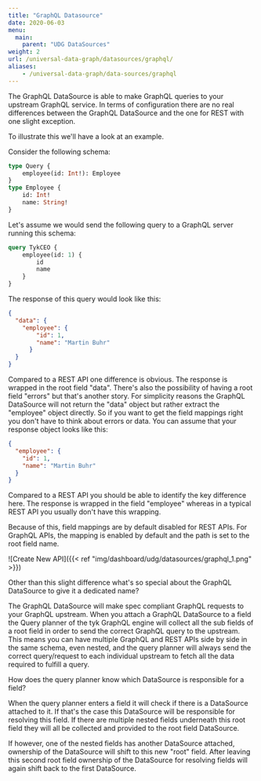 ```yaml
---
title: "GraphQL Datasource"
date: 2020-06-03
menu:
  main:
    parent: "UDG DataSources"
weight: 2
url: /universal-data-graph/datasources/graphql/
aliases:
    - /universal-data-graph/data-sources/graphql
---
```


The GraphQL DataSource is able to make GraphQL queries to your upstream GraphQL service.
In terms of configuration there are no real differences between the GraphQL DataSource and the one for REST with one slight exception.

To illustrate this we'll have a look at an example.

Consider the following schema:

```graphql
type Query {
    employee(id: Int!): Employee
}
type Employee {
    id: Int!
    name: String!
}
```

Let's assume we would send the following query to a GraphQL server running this schema:

```graphql
query TykCEO {
    employee(id: 1) {
        id
        name
    }
}
```

The response of this query would look like this:

```json
{
  "data": {
    "employee": {
        "id": 1,
        "name": "Martin Buhr"
      }
  }
}
```

Compared to a REST API one difference is obvious. The response is wrapped in the root field "data".
There's also the possibility of having a root field "errors" but that's another story.
For simplicity reasons the GraphQL DataSource will not return the "data" object but rather extract the "employee" object directly.
So if you want to get the field mappings right you don't have to think about errors or data.
You can assume that your response object looks like this:

````json
{
  "employee": {
    "id": 1,
    "name": "Martin Buhr"
  }
}
````

Compared to a REST API you should be able to identify the key difference here.
The response is wrapped in the field "employee" whereas in a typical REST API you usually don't have this wrapping.

Because of this, field mappings are by default disabled for REST APIs.
For GraphQL APIs, the mapping is enabled by default and the path is set to the root field name.

![Create New API]({{< ref "img/dashboard/udg/datasources/graphql_1.png" >}})

Other than this slight difference what's so special about the GraphQL DataSource to give it a dedicated name?

The GraphQL DataSource will make spec compliant GraphQL requests to your GraphQL upstream.
When you attach a GraphQL DataSource to a field the Query planner of the tyk GraphQL engine will collect all the sub fields of a root field in order to send the correct GraphQL query to the upstream.
This means you can have multiple GraphQL and REST APIs side by side in the same schema, even nested, and the query planner will always send the correct query/request to each individual upstream to fetch all the data required to fulfill a query.

How does the query planner know which DataSource is responsible for a field?

When the query planner enters a field it will check if there is a DataSource attached to it.
If that's the case this DataSource will be responsible for resolving this field.
If there are multiple nested fields underneath this root field they will all be collected and provided to the root field DataSource.

If however, one of the nested fields has another DataSource attached, ownership of the DataSource will shift to this new "root" field.
After leaving this second root field ownership of the DataSource for resolving fields will again shift back to the first DataSource.